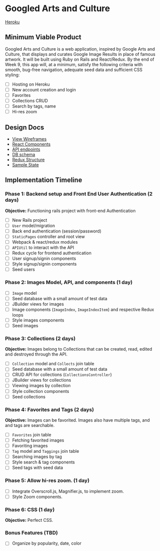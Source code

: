 # Googled Arts and Culture

[Heroku][heroku]

[heroku]: http://googled.herokuapp.com

## Minimum Viable Product

Googled Arts and Culture is a web application, inspired by Google Arts and Culture, that displays and curates Google Image Results in place of famous artwork. It will be built using Ruby on Rails and React/Redux.  By the end of Week 9, this app will, at a minimum, satisfy the following criteria with smooth, bug-free navigation, adequate seed data and sufficient CSS styling:

- [ ] Hosting on Heroku
- [ ] New account creation and login
- [ ] Favorites
- [ ] Collections CRUD
- [ ] Search by tags, name
- [ ] Hi-res zoom

## Design Docs
* [View Wireframes][wireframes]
* [React Components][components]
* [API endpoints][api-endpoints]
* [DB schema][schema]
* [Redux Structure][redux-structure]
* [Sample State][sample-state]

[wireframes]: wireframes
[components]: component-hierarchy.md
[redux-structure]: redux-structure.md
[sample-state]: sample-state.md
[api-endpoints]: api-endpoints.md
[schema]: schema.md

## Implementation Timeline

### Phase 1: Backend setup and Front End User Authentication (2 days)

**Objective:** Functioning rails project with front-end Authentication

- [ ] New Rails project
- [ ] `User` model/migration
- [ ] Back end authentication (session/password)
- [ ] `StaticPages` controller and root view
- [ ] Webpack & react/redux modules
- [ ] `APIUtil` to interact with the API
- [ ] Redux cycle for frontend authentication
- [ ] User signup/signin components
- [ ] Style signup/signin components
- [ ] Seed users

### Phase 2: Images Model, API, and components (1 day)

- [ ] `Image` model
- [ ] Seed database with a small amount of test data
- [ ] JBuilder views for images
- [ ] Image components (`ImageIndex`, `ImageIndexItem`) and respective Redux loops
- [ ] Style images components
- [ ] Seed images

### Phase 3: Collections (2 days)

**Objective:** Images belong to Collections that can be created, read, edited and destroyed through the API.

- [ ] `Collection` model and `Collects` join table
- [ ] Seed database with a small amount of test data
- [ ] CRUD API for collections (`CollectionsController`)
- [ ] JBuilder views for collections
- [ ] Viewing images by collection
- [ ] Style collection components
- [ ] Seed collections

### Phase 4: Favorites and Tags (2 days)

**Objective:** Images can be favorited. Images also have multiple tags, and and tags are searchable.

- [ ] `Favorites` join table
- [ ] Fetching favorited images
- [ ] Favoriting images
- [ ] `Tag` model and `Taggings` join table
- [ ] Searching images by tag
- [ ] Style search & tag components
- [ ] Seed tags with seed data

### Phase 5: Allow hi-res zoom. (1 day)

- [ ] Integrate Overscroll.js, Magnifier.js, to implement zoom.
- [ ] Style Zoom components.

### Phase 6: CSS (1 day)

**Objective:** Perfect CSS.

### Bonus Features (TBD)
- [ ] Organize by popularity, date, color
